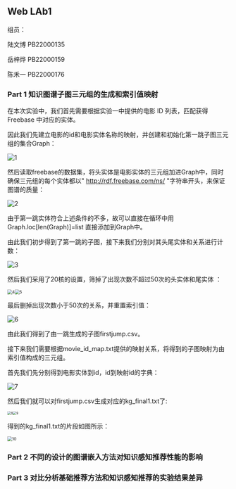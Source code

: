 ## Web LAb1

组员：

陆文博	PB22000135

岳梓烨	PB22000159

陈禾一	PB22000176

### Part 1 知识图谱子图三元组的生成和索引值映射

在本次实验中，我们首先需要根据实验一中提供的电影 ID 列表，匹配获得 Freebase 中对应的实体。

因此我们先建立电影的id和电影实体名称的映射，并创建和初始化第一跳子图三元组的集合Graph：

![1](C:\Users\DELL\Desktop\大三计算机作业与实验\WEB信息处理与应用\实验\Lab2\web-lab2\baseline\report_pictures\1.png)

然后读取freebase的数据集，将头实体是电影实体的三元组加进Graph中，同时确保三元组的每个实体都以" http://rdf.freebase.com/ns/ "字符串开头，来保证图谱的质量：

![2](C:\Users\DELL\Desktop\大三计算机作业与实验\WEB信息处理与应用\实验\Lab2\web-lab2\baseline\report_pictures\2.png)

由于第一跳实体符合上述条件的不多，故可以直接在循环中用    Graph.loc[len(Graph)]=list   直接添加到Graph中。

由此我们初步得到了第一跳的子图，接下来我们分别对其头尾实体和关系进行计数：

![3](C:\Users\DELL\Desktop\大三计算机作业与实验\WEB信息处理与应用\实验\Lab2\web-lab2\baseline\report_pictures\3.png)

然后我们采用了20核的设置，筛掉了出现次数不超过50次的头实体和尾实体 ：

<img src="C:\Users\DELL\Desktop\大三计算机作业与实验\WEB信息处理与应用\实验\Lab2\web-lab2\baseline\report_pictures\4.png" alt="4" style="zoom:67%;" /><img src="C:\Users\DELL\Desktop\大三计算机作业与实验\WEB信息处理与应用\实验\Lab2\web-lab2\baseline\report_pictures\5.png" alt="5" style="zoom:67%;" />

最后删掉出现次数小于50次的关系，并重置索引值：

![6](C:\Users\DELL\Desktop\大三计算机作业与实验\WEB信息处理与应用\实验\Lab2\web-lab2\baseline\report_pictures\6.png)

由此我们得到了由一跳生成的子图firstjump.csv。

接下来我们需要根据movie_id_map.txt提供的映射关系，将得到的子图映射为由索引值构成的三元组。

首先我们先分别得到电影实体到id，id到映射id的字典：

![7](C:\Users\DELL\Desktop\大三计算机作业与实验\WEB信息处理与应用\实验\Lab2\web-lab2\baseline\report_pictures\7.png)

然后我们就可以对firstjump.csv生成对应的kg_final1.txt了:

<img src="C:\Users\DELL\Desktop\大三计算机作业与实验\WEB信息处理与应用\实验\Lab2\web-lab2\baseline\report_pictures\8.png" alt="8" style="zoom: 50%;" /><img src="C:\Users\DELL\Desktop\大三计算机作业与实验\WEB信息处理与应用\实验\Lab2\web-lab2\baseline\report_pictures\9.png" alt="9" style="zoom: 50%;" />

得到的kg_final1.txt的片段如图所示：

<img src="C:\Users\DELL\Desktop\大三计算机作业与实验\WEB信息处理与应用\实验\Lab2\web-lab2\baseline\report_pictures\10.png" alt="10" style="zoom:67%;" />

### Part 2 不同的设计的图谱嵌入方法对知识感知推荐性能的影响

### Part 3 对比分析基础推荐方法和知识感知推荐的实验结果差异

